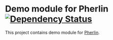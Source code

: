 Demo module for Pherlin [![Dependency Status](https://www.versioneye.com/user/projects/537c88ba14c1583a7b000070/badge.svg)](https://www.versioneye.com/user/projects/537c88ba14c1583a7b000070)
=======================

This project contains demo module for [Pherlin](https://travis-ci.org/JimmDiGrizli/pherlin).
